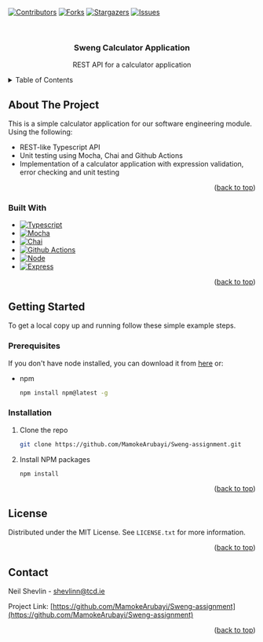 <!-- Improved compatibility of back to top link: See: https://github.com/othneildrew/Best-README-Template/pull/73 -->
<a name="readme-top"></a>
[![Contributors][contributors-shield]][contributors-url]
[![Forks][forks-shield]][forks-url]
[![Stargazers][stars-shield]][stars-url]
[![Issues][issues-shield]][issues-url]



<!-- PROJECT LOGO -->
<br />
<div align="center">

<h3 align="center">Sweng Calculator Application</h3>

  <p align="center">
    REST API for a calculator application
    <br />
  </p>
</div>



<!-- TABLE OF CONTENTS -->
<details>
  <summary>Table of Contents</summary>
  <ol>
    <li>
      <a href="#about-the-project">About The Project</a>
      <ul>
        <li><a href="#built-with">Built With</a></li>
      </ul>
    </li>
    <li>
      <a href="#getting-started">Getting Started</a>
      <ul>
        <li><a href="#prerequisites">Prerequisites</a></li>
        <li><a href="#installation">Installation</a></li>
      </ul>
    </li>
    <li><a href="#contact">Contact</a></li>
  </ol>
</details>


<!-- ABOUT THE PROJECT -->
## About The Project

This is a simple calculator application for our software engineering module. Using the following:

* REST-like Typescript API
* Unit testing using Mocha, Chai and Github Actions
* Implementation of a calculator application with expression validation, error checking and unit testing

<p align="right">(<a href="#readme-top">back to top</a>)</p>


### Built With

* [![Typescript][TypeScript.com]][TypeScript.com]
* [![Mocha][Mocha.js]][Mocha-url]
* [![Chai][Chai.js]][Chai-url]
* [![Github Actions][Github.com]][Github-url]
* [![Node][Node.js]][Node-url]
* [![Express][Express.js]][Express-url]

<p align="right">(<a href="#readme-top">back to top</a>)</p>


<!-- GETTING STARTED -->
## Getting Started

To get a local copy up and running follow these simple example steps.

### Prerequisites

If you don't have node installed, you can download it from [here](https://nodejs.org/en/download/) or:
* npm
  ```sh
  npm install npm@latest -g
  ```

### Installation

1. Clone the repo
   ```sh
   git clone https://github.com/MamokeArubayi/Sweng-assignment.git
   ```
2. Install NPM packages
   ```sh
   npm install
   ```

<p align="right">(<a href="#readme-top">back to top</a>)</p>





<!-- LICENSE -->
## License

Distributed under the MIT License. See `LICENSE.txt` for more information.

<p align="right">(<a href="#readme-top">back to top</a>)</p>



<!-- CONTACT -->
## Contact

Neil Shevlin - shevlinn@tcd.ie

Project Link: [https://github.com/MamokeArubayi/Sweng-assignment](https://github.com/MamokeArubayi/Sweng-assignment)

<p align="right">(<a href="#readme-top">back to top</a>)</p>



<!-- MARKDOWN LINKS & IMAGES -->
<!-- https://www.markdownguide.org/basic-syntax/#reference-style-links -->
[contributors-shield]: https://img.shields.io/github/contributors/MamokeArubayi/Sweng-assignment.svg?style=for-the-badge
[contributors-url]: https://github.com/MamokeArubayi/Sweng-assignment/graphs/contributors
[forks-shield]: https://img.shields.io/github/forks/MamokeArubayi/Sweng-assignment.svg?style=for-the-badge
[forks-url]: https://github.com/MamokeArubayi/Sweng-assignment/network/members
[stars-shield]: https://img.shields.io/github/stars/MamokeArubayi/Sweng-assignment.svg?style=for-the-badge
[stars-url]: https://github.com/MamokeArubayi/Sweng-assignment/stargazers
[issues-shield]: https://img.shields.io/github/issues/MamokeArubayi/Sweng-assignment.svg?style=for-the-badge
[issues-url]: https://github.com/MamokeArubayi/Sweng-assignment/issues
[TypeScript.com]: https://img.shields.io/badge/TypeScript-007ACC?style=for-the-badge&logo=typescript&logoColor=white
[TypeScript-url]: https://www.typescriptlang.org/
[Mocha.js]: https://img.shields.io/badge/Mocha-8D6748?style=for-the-badge&logo=mocha&logoColor=white
[Mocha-url]: https://mochajs.org/
[Chai.js]: https://img.shields.io/badge/Chai-A30701?style=for-the-badge&logo=chai&logoColor=white
[Chai-url]: https://www.chaijs.com/
[Node.js]: https://img.shields.io/badge/Node.js-43853D?style=for-the-badge&logo=nodedotjs&logoColor=white
[Node-url]: https://nodejs.org
[Express.js]: https://img.shields.io/badge/Express.js-404D59?style=for-the-badge
[Express-url]: https://expressjs.com
[Github.com]: https://img.shields.io/badge/GitHub-100000?style=for-the-badge&logo=github&logoColor=white
[Github-url]: https://github.com
